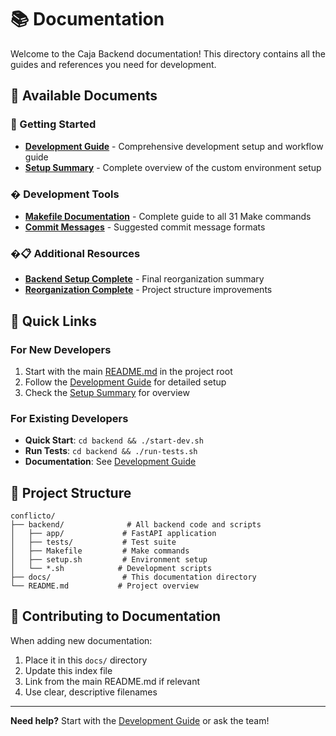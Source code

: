 # 📚 Documentation

Welcome to the Caja Backend documentation! This directory contains all the guides and references you need for development.

## 📖 Available Documents

### 🚀 Getting Started
- **[Development Guide](DEVELOPMENT.md)** - Comprehensive development setup and workflow guide
- **[Setup Summary](SETUP_SUMMARY.md)** - Complete overview of the custom environment setup

### �️ Development Tools
- **[Makefile Documentation](MAKEFILE.md)** - Complete guide to all 31 Make commands
- **[Commit Messages](COMMIT_MESSAGE.md)** - Suggested commit message formats

### �📋 Additional Resources
- **[Backend Setup Complete](BACKEND_SETUP_COMPLETE.md)** - Final reorganization summary
- **[Reorganization Complete](REORGANIZATION_COMPLETE.md)** - Project structure improvements

## 🔗 Quick Links

### For New Developers
1. Start with the main [README.md](../README.md) in the project root
2. Follow the [Development Guide](DEVELOPMENT.md) for detailed setup
3. Check the [Setup Summary](SETUP_SUMMARY.md) for overview

### For Existing Developers
- **Quick Start**: `cd backend && ./start-dev.sh`
- **Run Tests**: `cd backend && ./run-tests.sh`
- **Documentation**: See [Development Guide](DEVELOPMENT.md)

## 📁 Project Structure

```
conflicto/
├── backend/              # All backend code and scripts
│   ├── app/             # FastAPI application
│   ├── tests/           # Test suite
│   ├── Makefile         # Make commands
│   ├── setup.sh         # Environment setup
│   └── *.sh            # Development scripts
├── docs/                # This documentation directory
└── README.md           # Project overview
```

## 🤝 Contributing to Documentation

When adding new documentation:
1. Place it in this `docs/` directory
2. Update this index file
3. Link from the main README.md if relevant
4. Use clear, descriptive filenames

---

**Need help?** Start with the [Development Guide](DEVELOPMENT.md) or ask the team!
